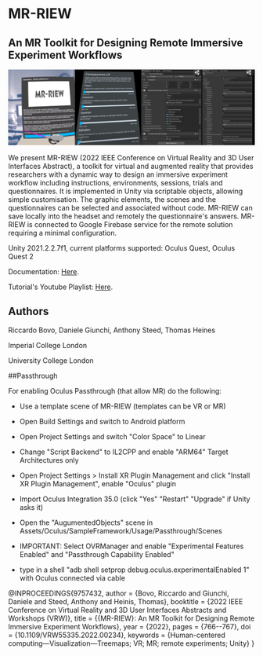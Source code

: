 # MR-RIEW 

## An MR Toolkit for Designing Remote Immersive Experiment Workflows

<p align="center">
  <img src="media/teaser_VRMR.png">
</p>

We present MR-RIEW (2022 IEEE Conference on Virtual Reality and 3D User Interfaces Abstract), a toolkit for virtual and augmented reality that provides researchers with a dynamic way to design an immersive experiment workflow including instructions, environments, sessions, trials and questionnaires. It is implemented in Unity via scriptable objects, allowing simple customisation. The graphic elements, the scenes and the questionnaires can be selected and associated without code. MR-RIEW can save locally into the headset and remotely the questionnaire's answers. MR-RIEW is connected to Google Firebase service for the remote solution requiring a minimal configuration.

Unity 2021.2.2.7f1, current platforms supported: Oculus Quest, Oculus Quest 2

Documentation: [Here](https://github.com/CrowdVRLab/MR-RIEW/blob/main/HowToUse.md).

Tutorial's Youtube Playlist: [Here](https://www.youtube.com/playlist?list=PLCsH8hycEVh8p6k0wocmQen9OFggqp5CM).


## Authors

Riccardo Bovo, Daniele Giunchi, Anthony Steed, Thomas Heines


Imperial College London

University College London


##Passthrough

For enabling Oculus Passthrough (that allow MR) do the following:

- Use a template scene of MR-RIEW (templates can be VR or MR)

- Open Build Settings and switch to Android platform

- Open Project Settings and switch "Color Space" to Linear

- Change "Script Backend" to IL2CPP and enable "ARM64" Target Architectures only

- Open Project Settings > Install XR Plugin Management and click "Install XR Plugin Management", enable "Oculus" plugin

- Import Oculus Integration 35.0 (click "Yes" "Restart" "Upgrade" if Unity asks it)

- Open the "AugumentedObjects" scene in Assets/Oculus/SampleFramework/Usage/Passthrough/Scenes

- IMPORTANT: Select OVRManager and enable "Experimental Features Enabled" and "Passthrough Capability Enabled"

- type in a shell "adb shell setprop debug.oculus.experimentalEnabled 1" with Oculus connected via cable

@INPROCEEDINGS{9757432,
  author    = {Bovo, Riccardo and Giunchi, Daniele and Steed, Anthony and Heinis, Thomas},
  booktitle = {2022 IEEE Conference on Virtual Reality and 3D User Interfaces Abstracts and Workshops (VRW)}, 
  title     = {{MR-RIEW}: An MR Toolkit for Designing Remote Immersive Experiment Workflows}, 
  year      = {2022},
  pages     = {766--767},
  doi       = {10.1109/VRW55335.2022.00234},
  keywords  = {Human-centered computing—Visualization—Treemaps; VR; MR; remote experiments; Unity}
}
